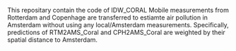 This repositary contain the code of IDW_CORAL
Mobile measurements from Rotterdam and Copenhage are transferred to estiamte air pollution in Amsterdam without using any local/Amsterdam measurements. Specifically, predictions of RTM2AMS_Coral and CPH2AMS_Coral are weighted by their spatial distance to Amsterdam. 
